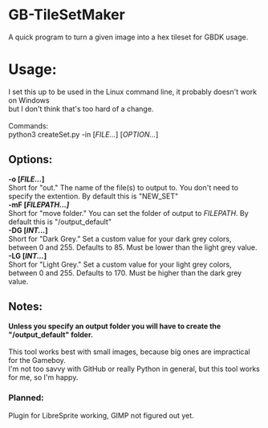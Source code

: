 # GB-TileSetMaker
A quick program to turn a given image into a hex tileset for GBDK usage.

<h1>Usage:</h1>
  I set this up to be used in the Linux command line, it probably doesn't work on Windows<br>
  but I don't think that's too hard of a change.<br><br>
  Commands:<br>python3 createSet.py -in [<i>FILE...</i>] [<i>OPTION...</i>] 
<h2>Options:</h2>
<b>-o [<i>FILE...</i>]</b><br>
Short for "out." The name of the file(s) to output to. You don't need to specify the extention. By default this is "NEW_SET"<br>
<b>-mF [<i>FILEPATH...]</i></b><br>
Short for "move folder." You can set the folder of output to <i>FILEPATH</i>. By default this is "/output_default"<br>
<b>-DG [<i>INT...</i>]</b><br>
Short for "Dark Grey." Set a custom value for your dark grey colors, between 0 and 255. Defaults to 85. Must be lower than the light grey value.<br>
<b>-LG [<i>INT...</i>]</b><br>
Short for "Light Grey." Set a custom value for your light grey colors, between 0 and 255. Defaults to 170. Must be higher than the dark grey value. <br>

<h2>Notes:</h2>
<b>Unless you specify an output folder you will have to create the "/output_default" folder.</b><br>
<br>This tool works best with small images, because big ones are impractical for the Gameboy.<br>
I'm not too savvy with GitHub or really Python in general, but this tool works for me, so I'm happy.

<h3>Planned:</h3>
Plugin for LibreSprite working, GIMP not figured out yet.
